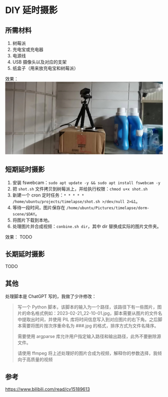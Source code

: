 # DIY 延时摄影


## 所需材料
1. 树莓派
2. 充电宝或充电器
3. 电源线
4. USB 摄像头以及对应的支架
5. 纸盒子（用来放充电宝和树莓派）

效果：
![device_overview.jpg](medias/device_overview.jpg)

## 短期延时摄影
1. 安装 fswebcam：`sudo apt update -y && sudo apt install fswebcam -y`
2. 把 `shot.sh` 文件拷贝到树莓派上，并给执行权限：`chmod u+x shot.sh`
3. 新建一个 cron 定时任务：`* * * * * /home/ubuntu/projects/timelapse/shot.sh >/dev/null 2>&1`。
4. 等待一段时间，图片保存在 `/home/ubuntu/Pictures/timelapse/dorm-scene/$DAY`。
5. 将图片下载到本地。
6. 处理图片并合成视频：`conbine.sh dir`，其中 dir 替换成实际的图片文件夹。

效果：
TODO

## 长期延时摄影
TODO

## 其他
处理脚本是 ChatGPT 写的，我做了少许修改：
> 写一个 Python 脚本，该脚本的输入为一个路径，该路径下有一些图片，图片的命名格式例如：2023-02-21_22-10-01.jpg，脚本需要从图片的文件名中提取出时间，并使用 PIL 库将时间信息写入到对应图片的右下角。之后脚本需要将图片按次序重命名为 ###.jpg 的格式，排序方式为文件名降序。
> 
> 需要使用 argparse 库允许用户指定输入路径和输出路径，此外不要删除源文件。
>
> 请使用 ffmpeg 将上述处理好的图片合成为视频，解释你的参数选择，我倾向于高质量的视频

## 参考
https://www.bilibili.com/read/cv15189613